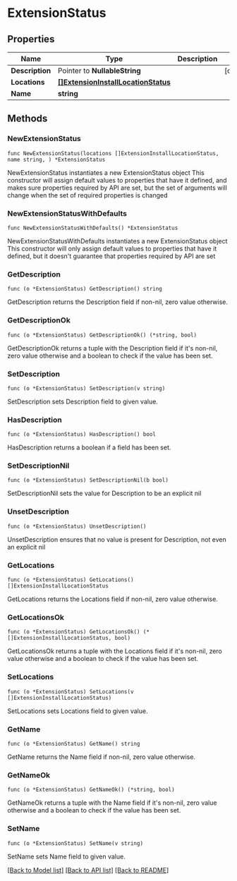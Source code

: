 # ExtensionStatus

## Properties

Name | Type | Description | Notes
------------ | ------------- | ------------- | -------------
**Description** | Pointer to **NullableString** |  | [optional] 
**Locations** | [**[]ExtensionInstallLocationStatus**](ExtensionInstallLocationStatus.md) |  | 
**Name** | **string** |  | 

## Methods

### NewExtensionStatus

`func NewExtensionStatus(locations []ExtensionInstallLocationStatus, name string, ) *ExtensionStatus`

NewExtensionStatus instantiates a new ExtensionStatus object
This constructor will assign default values to properties that have it defined,
and makes sure properties required by API are set, but the set of arguments
will change when the set of required properties is changed

### NewExtensionStatusWithDefaults

`func NewExtensionStatusWithDefaults() *ExtensionStatus`

NewExtensionStatusWithDefaults instantiates a new ExtensionStatus object
This constructor will only assign default values to properties that have it defined,
but it doesn't guarantee that properties required by API are set

### GetDescription

`func (o *ExtensionStatus) GetDescription() string`

GetDescription returns the Description field if non-nil, zero value otherwise.

### GetDescriptionOk

`func (o *ExtensionStatus) GetDescriptionOk() (*string, bool)`

GetDescriptionOk returns a tuple with the Description field if it's non-nil, zero value otherwise
and a boolean to check if the value has been set.

### SetDescription

`func (o *ExtensionStatus) SetDescription(v string)`

SetDescription sets Description field to given value.

### HasDescription

`func (o *ExtensionStatus) HasDescription() bool`

HasDescription returns a boolean if a field has been set.

### SetDescriptionNil

`func (o *ExtensionStatus) SetDescriptionNil(b bool)`

 SetDescriptionNil sets the value for Description to be an explicit nil

### UnsetDescription
`func (o *ExtensionStatus) UnsetDescription()`

UnsetDescription ensures that no value is present for Description, not even an explicit nil
### GetLocations

`func (o *ExtensionStatus) GetLocations() []ExtensionInstallLocationStatus`

GetLocations returns the Locations field if non-nil, zero value otherwise.

### GetLocationsOk

`func (o *ExtensionStatus) GetLocationsOk() (*[]ExtensionInstallLocationStatus, bool)`

GetLocationsOk returns a tuple with the Locations field if it's non-nil, zero value otherwise
and a boolean to check if the value has been set.

### SetLocations

`func (o *ExtensionStatus) SetLocations(v []ExtensionInstallLocationStatus)`

SetLocations sets Locations field to given value.


### GetName

`func (o *ExtensionStatus) GetName() string`

GetName returns the Name field if non-nil, zero value otherwise.

### GetNameOk

`func (o *ExtensionStatus) GetNameOk() (*string, bool)`

GetNameOk returns a tuple with the Name field if it's non-nil, zero value otherwise
and a boolean to check if the value has been set.

### SetName

`func (o *ExtensionStatus) SetName(v string)`

SetName sets Name field to given value.



[[Back to Model list]](../README.md#documentation-for-models) [[Back to API list]](../README.md#documentation-for-api-endpoints) [[Back to README]](../README.md)


